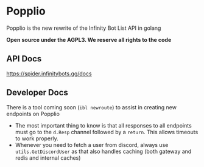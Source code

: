 # Popplio

Popplio is the new rewrite of the Infinity Bot List API in golang

**Open source under the AGPL3. We reserve all rights to the code**

## API Docs

https://spider.infinitybots.gg/docs

## Developer Docs

There is a tool coming soon (``ibl newroute``) to assist in creating new endpoints on Popplio

- The most important thing to know is that all responses to all endpoints must go to the ``d.Resp`` channel followed by a ``return``. This allows timeouts to work properly.
- Whenever you need to fetch a user from discord, always use ``utils.GetDiscordUser`` as that also handles caching (both gateway and redis and internal caches)
